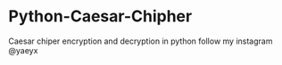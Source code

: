 # Python-Caesar-Chipher
Caesar chiper encryption and decryption in python
follow my instagram @yaeyx
